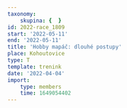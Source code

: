 ```yaml
---
taxonomy:
    skupina: {  }
id: 2022-race_1809
start: '2022-05-11'
end: '2022-05-11'
title: 'Hobby mapáč: dlouhé postupy'
place: Kohoutovice
type: T
template: trenink
date: '2022-04-04'
import:
    type: members
    time: 1649054402
---
```


